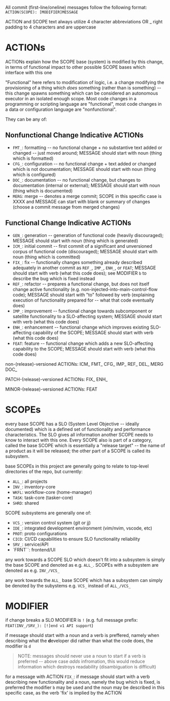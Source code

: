 All commit (first-line/oneline) messages follow the following format:
`ACTION(SCOPE): [MODIFIER]MESSAGE`

ACTION and SCOPE text always utilize 4 character abbreviations OR _ right padding to 4 characters and are uppercase

# ACTIONs

ACTIONs explain how the SCOPE base (system) is modified by this change, in terms of functional impact to other possible SCOPE bases which interface with this one

"Functional" here refers to modification of logic, i.e. a change modifying the provisioning of a thing which *does* something (rather than is something) -- this change spawns something which can be considered an autonomous executor in an isolated enough scope. Most code changes in a programming or scripting language are "functional", most code changes in a data or configuration language are "nonfunctional".

They can be any of:

## Nonfunctional Change Indicative ACTIONs
- `FMT_`: formatting -- no functional change + no substantive text added or changed -- just moved around; MESSAGE should start with noun (thing which is formatted)
- `CFG_`: configuration -- no functional change + text added or changed which is not documentation; MESSAGE should start with noun (thing which is configured)
- `DOC_`: documentation -- no functional change, but changes to documentation (internal or external); MESSAGE should start with noun (thing which is documented)
- `MERG`: merge -- denotes a merge commit; SCOPE in this specific case is XXXX and MESSAGE can start with blank or summary of changes (choose a commit message from merged changes)

## Functional Change Indicative ACTIONs

- `GEN_`: generation -- generation of functional code (heavily discouraged); MESSAGE should start with noun (thing which is generated)
- `ICM_`: initial commit -- first commit of a significant and unversioned corpus of functional code (discouraged); MESSAGE should start with noun (thing which is committed)
- `FIX_`: fix -- functionally changes something already described adequately in another commit as `REF_`, `IMP_`, `ENH_`, or `FEAT`; MESSAGE should start with verb (what this code does); see MODIFIER `b` to describe the bug which is fixed instead
- `REF_`: refactor -- prepares a functional change, but does not itself change active functionality (e.g. non-injected-into-main-control-flow code); MESSAGE should start with "to" followed by verb (explaining execution of functionality prepared for -- what that code eventually does)
- `IMP_`: improvement -- functional change towards subcomponent or satellite functionality to a SLO-affecting system; MESSAGE should start with verb (what this code does)
- `ENH_`: enhancement -- functional change which improves existing SLO-affecting capability of the SCOPE; MESSAGE should start with verb (what this code does)
- `FEAT`: feature -- functional change which adds a new SLO-affecting capability to the SCOPE; MESSAGE should start with verb (what this code does)

non-(release)-versioned ACTIONs:
ICM_ FMT_ CFG_ IMP_ REF_ DEL_ MERG DOC_

PATCH-(release)-versioned ACTIONs:
FIX_ ENH_

MINOR-(release)-versioned ACTIONs:
FEAT

# SCOPEs

every base SCOPE has a SLO (System Level Objective -- ideally documented) which is a defined set of functionality and performance characteristics. The SLO gives all information another SCOPE needs to know to interact with this one. Every SCOPE also is part of a category, called the base SCOPE which is essentially a "release target" -- the name of a product as it will be released; the other part of a SCOPE is called its subsystem. 

base SCOPEs in this project are generally going to relate to top-level directories of the repo, but currently:

- `ALL_`: all projects
- `INV_`: inventory-core
- `WKFL`: workflow-core (home-manager)
- `TASK`: task-core (tasker-core)
- `SHRD`: shared

SCOPE subsystems are generally one of:
- `VCS_`: version control system (git or jj)
- `IDE_`: integrated development environment (vim/nvim, vscode, etc)
- `PROT`: proto configurations 
- `CICD`: CI/CD capabilities to ensure SLO functionality reliability
- `SRV_`: service/API
- `FRNT``: frontend/UI

any work towards a SCOPE SLO which doesn't fit into a subsystem is simply the base SCOPE and denoted as e.g. `ALL_`. SCOPEs with a subsystem are denoted as e.g. `INV_/VCS_`

any work towards the `ALL_` base SCOPE which has a subsystem can simply be denoted by the subystems e.g. `VCS_` instead of `ALL_/VCS_`

# MODIFIER

if change breaks a SLO MODIFIER is `!` (e.g. full message prefix: `FEAT(INV_/SRV_): [!]end v1 API support`)

if message should start with a noun and a verb is preffered, namely when describing what the **d**eveloper did rather than what the code does, the modifier is `d`

> NOTE: messages should never use a noun to start if a verb is preferred -- above case _adds_ infromation, this would reduce information which destroys readability (disambiguation is difficult)

for a message with ACTION `FIX_`:
if message should start with a verb describing new functionality and a noun, namely the bug which is fixed, is preferred the modifier `b` may be used and the noun may be described in this specific case, as the verb 'fix' is implied by the ACTION


